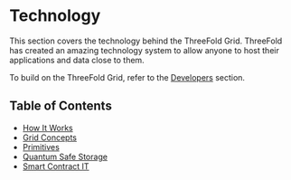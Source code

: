 <h1>Technology</h1>

This section covers the technology behind the ThreeFold Grid. ThreeFold has created an amazing technology system to allow anyone to host their applications and data close to them.

To build on the ThreeFold Grid, refer to the [Developers](../developers/developers.md) section.

<h2>Table of Contents</h2>

- [How It Works](../intro/grid3_howitworks.md)
- [Grid Concepts](../concepts/concepts_readme.md)
- [Primitives](./primitives/primitives_toc.md)
- [Quantum Safe Storage](./qsss/qsss_home.md)
- [Smart Contract IT](./smartcontract_it/smartcontract_toc.md)



